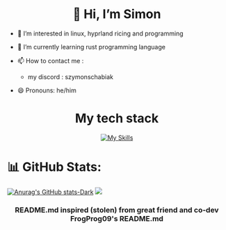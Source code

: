 <h1 align="center"> 👋 Hi, I’m Simon</h2>

- 👀 I’m interested in linux, hyprland ricing and programming
 
- 🌱 I’m currently learning rust programming language
 
- 📫 How to contact me :
  - my discord : szymonschabiak

  
- 😄 Pronouns: he/him
<!---
ygweygyigyigyigerig/ygweygyigyigyigerig is a ✨ special ✨ repository because its `README.md` (this file) appears on your GitHub profile.
You can click the Preview link to take a look at your changes.
--->
<h1 align="center">My tech stack</h2>


<p align="center">
  <a href="https://skillicons.dev">
    <img src="https://skillicons.dev/icons?i=linux,arch,vim,bash,rust,github,git&theme=dark" alt="My Skills" />
  </a>
</p>


# 📊 GitHub Stats:
[![Anurag's GitHub stats-Dark](https://github-readme-stats.vercel.app/api?username=ygweygyigyigyigerig&show_icons=true&theme=github_dark)](https://github.com/ygweygyigyigyigerig/github-readme-stats)
![](https://nirzak-streak-stats.vercel.app/?user=ygweygyigyigyigerig&theme=github-dark-blue&hide_border=false)<br/>

<h3 align="center">README.md inspired (stolen) from great friend and co-dev FrogProg09's README.md</h2>
